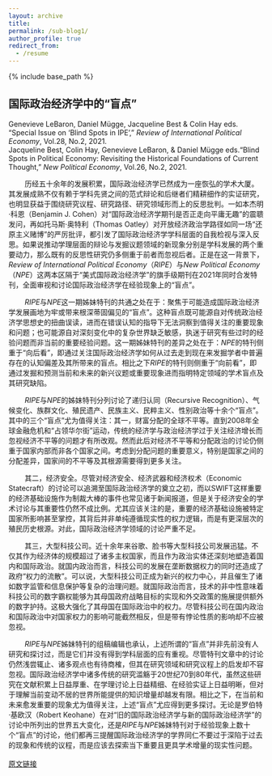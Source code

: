 ```yaml
---
layout: archive
title: 
permalink: /sub-blog1/
author_profile: true
redirect_from:
  - /resume
---
```


{% include base_path %}

## 国际政治经济学中的“盲点”

Genevieve LeBaron, Daniel Mügge, Jacqueline Best & Colin Hay eds. “Special Issue on ‘Blind Spots in IPE’,” *Review of International Political Economy*, Vol.28, No.2, 2021.
<br>
Jacqueline Best, Colin Hay, Genevieve LeBaron, & Daniel Mügge eds.“Blind Spots in Political Economy: Revisiting the Historical Foundations of Current Thought,” *New Political Economy*, Vol.26, No.2, 2021.
<br>

&emsp;&emsp; 历经五十余年的发展积累，国际政治经济学已然成为一座恢弘的学术大厦。其发展成熟不仅有赖于学科先贤之间的范式辩论和后继者们精耕细作的实证研究，也明显获益于围绕研究议程、研究路径、研究领域形而上的反思批判。一如本杰明·科恩（Benjamin J. Cohen）对“国际政治经济学期刊是否正走向平庸无趣”的震聩发问，再如托马斯·奥特利（Thomas Oatley）对开放经济政治学路径如同一场“还原主义赌博”的严厉批评，都引发了国际政治经济学学科层面的自我检视与深入反思。如果说推动学理层面的辩论与发掘议题领域的新现象分别是学科发展的两个重要动力，那么既有的反思性研究仍多侧重于前者而忽视后者。正是在这一背景下，*Review of International Political Economy*（*RIPE*）与*New Political Economy*（*NPE*）这两本区隔于“美式国际政治经济学”的旗手级期刊在2021年同时合发特刊，全面审视和讨论国际政治经济学在经验现象上的“盲点”。

&emsp;&emsp; *RIPE*与*NPE*这一期姊妹特刊的共通之处在于：聚焦于可能造成国际政治经济学发展画地为牢或带来根深蒂固偏见的“盲点”。这种盲点既可能源自对传统政治经济学思想史的扭曲误读，进而在错误认知的指导下无法洞察到值得关注的重要现象和问题；也可能源自对深刻变化中的复杂世界缺乏敏感，执迷于研究有些过时的经验问题而非当前的重要经验问题。这一期姊妹特刊的差异之处在于：*NPE*的特刊侧重于“向后看”，即通过关注国际政治经济学如何从过去走到现在来发掘学者中普遍存在的认知偏差及其所带来的盲点。相比之下*RIPE*的特刊则侧重于“向前看”，即通过发掘和预测当前和未来的新兴议题或重要现象进而指明特定领域的学术盲点及其研究缺陷。

&emsp;&emsp; *RIPE*与*NPE*的姊妹特刊分列讨论了递归认同（Recursive Recognition）、气候变化、族群文化、殖民遗产、民族主义、民粹主义、性别政治等十余个“盲点”。其中的三个“盲点”尤为值得关注：其一，财富分配的全球不平等。直到2008年全球金融危机和“占领华尔街”运动，传统的经济学与政治经济学过于关注经济增长而忽视经济不平等的问题才有所改观。然而此后对经济不平等和分配政治的讨论仍侧重于国家内部而非各个国家之间。考虑到分配问题的重要意义，特别是国家之间的分配差异，国家间的不平等及其根源需要得到更多关注。

&emsp;&emsp; 其二，经济安全。尽管对经济安全、经济武器和经济权术（Economic Statecraft）的讨论可以追溯至国际政治经济学的奠立之初，而以SWIFT这样重要的经济基础设施作为制裁大棒的事件也常见诸于新闻报道，但是关于经济安全的学术讨论与其重要性仍然不成比例。尤其应该关注的是，重要的经济基础设施被特定国家所影响甚至掌控，其背后并非单纯遵循现实性的权力逻辑，而是有更深层次的殖民历史根源。对此，国际政治经济学领域的讨论严重不足。

&emsp;&emsp; 其三，大型科技公司。近十余年来谷歌、脸书等大型科技公司发展迅猛。不仅其作为经济体的规模超过了诸多主权国家，而且作为政治实体还深刻地塑造着国内和国际政治。就国内政治而言，科技公司的发展在垄断数据权力的同时还造成了政府“权力的流散”。可以说，大型科技公司正成为新兴的权力中心，并且催生了诸如数字监管和信息保护等复杂的治理问题。就国际政治而言，技术的非中性意味着科技公司的数字霸权能够为其母国政府战略目标的实现和外交政策的施展提供额外的数字护持。这极大强化了其母国在国际政治中的权力。尽管科技公司在国内政治和国际政治中对国家权力的影响可能截然相反，但是带有悖论性质的影响却不应被忽视。

&emsp;&emsp; *RIPE*与*NPE*姊妹特刊的组稿编辑也承认，上述所谓的“盲点”并非先前没有人研究和探讨过，而是它们并没有得到学科层面的应有重视。尽管特刊文章中的讨论仍然浅尝辄止、诸多观点也有待商榷，但其在研究领域和研究议程上的启发却不容忽视。国际政治经济学中诸多传统的研究滥觞于20世纪70到80年代，虽然这些研究在文献积累上日益厚重、在学理讨论上日益精细、在经验实证上日益明晰，但对于理解当前变动不居的世界所能提供的知识增量却越发有限。相比之下，在当前和未来愈发重要的现象尤为值得关注，上述“盲点”尤应得到更多探讨。无论是罗伯特·基欧汉（Robert Keohane）在对“旧的国际政治经济学与新的国际政治经济学”的讨论中所列出的世界五大变化，还是*RIPE*与*NPE*姊妹特刊对于经验现象上数十个“盲点”的讨论，他们都再三提醒国际政治经济学的学界同仁不要过于深陷于过去的现象和传统的议程，而是应该去探索当下重要且更具学术增量的现实性问题。
<br>
<br>
[原文链接](https://mp.weixin.qq.com/s/LAxk-0BM7H6_VoUdbqtEGw)

